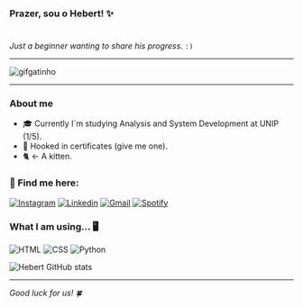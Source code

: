 ### Prazer, sou o Hebert! ✨

#

_Just a beginner wanting to share his progress._ `:)`

<hr>

![gifgatinho](https://i.giphy.com/media/v1.Y2lkPTc5MGI3NjExNjNrMGVndHJjbGV1ZnQwd3diOW9xZ2JuZm5sc3hrN2RjMmFreGlwbSZlcD12MV9pbnRlcm5hbF9naWZfYnlfaWQmY3Q9Zw/MDJ9IbxxvDUQM/giphy.gif)

<hr>

### About me

- 🎓 Currently I`m studying Analysis and System Development at UNIP (1/5).
- 📜 Hooked in certificates (give me one).
- 🐈 <- A kitten.

### 💬 Find me here:

[![Instagram](https://img.shields.io/badge/Instagram-E4405F.svg?style=for-the-badge&logo=Instagram&logoColor=white)](https://www.instagram.com/ifgrior/?hl=pt-br)
[![Linkedin](https://img.shields.io/badge/LinkedIn-0A66C2.svg?style=for-the-badge&logo=LinkedIn&logoColor=white)](https://www.linkedin.com/in/diashebert/)
[![Gmail](https://img.shields.io/badge/Gmail-EA4335.svg?style=for-the-badge&logo=Gmail&logoColor=white)](diasshebert@gmail.com)
[![Spotify](https://img.shields.io/badge/Spotify-1DB954.svg?style=for-the-badge&logo=Spotify&logoColor=white)](https://open.spotify.com/user/22eyzudta6juwfiko6odnp4pa?si=244f259c169f483e)

### What I am using... 🖥️

![HTML](https://img.shields.io/badge/HTML5-E34F26.svg?style=for-the-badge&logo=HTML5&logoColor=white)
![CSS](https://img.shields.io/badge/CSS3-1572B6.svg?style=for-the-badge&logo=CSS3&logoColor=white)
![Python](https://img.shields.io/badge/Python-3776AB.svg?style=for-the-badge&logo=Python&logoColor=white)

<!-- ![JavaScript](https://img.shields.io/badge/JavaScript-F7DF1E.svg?style=for-the-badge&logo=JavaScript&logoColor=black) -->

![Hebert GitHub stats](https://github-readme-stats.vercel.app/api/top-langs/?username=hebertdias&layout=compact&theme=dark)

<hr>

_Good luck for us! 🍀_
